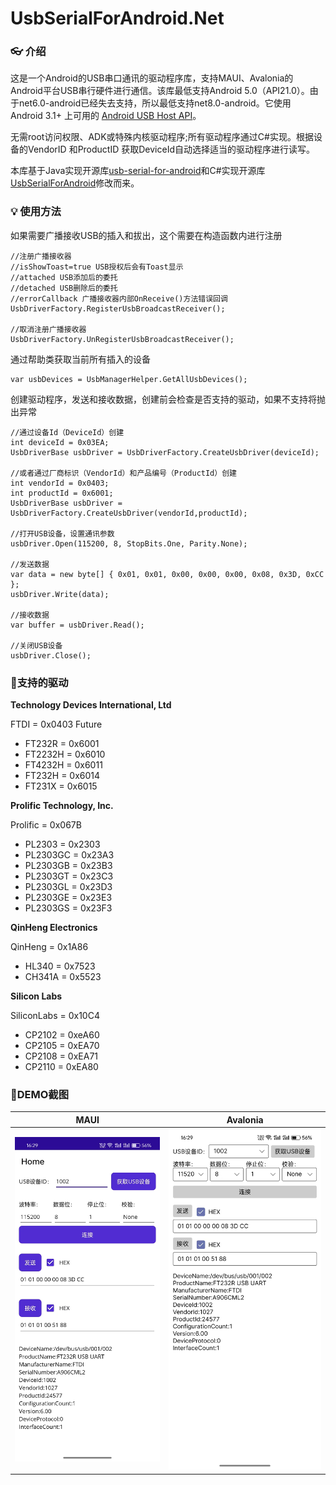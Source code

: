 # UsbSerialForAndroid.Net

### 👓 介绍
这是一个Android的USB串口通讯的驱动程序库，支持MAUI、Avalonia的Android平台USB串行硬件进行通信。该库最低支持Android 5.0（API21.0）。由于net6.0-android已经失去支持，所以最低支持net8.0-android。它使用 Android 3.1+ 上可用的 [Android USB Host API](http://developer.android.com/guide/topics/connectivity/usb/host.html)。

无需root访问权限、ADK或特殊内核驱动程序;所有驱动程序通过C#实现。根据设备的VendorID 和ProductID 获取DeviceId自动选择适当的驱动程序进行读写。

本库基于Java实现开源库[usb-serial-for-android](https://github.com/mik3y/usb-serial-for-android)和C#实现开源库[UsbSerialForAndroid](https://github.com/anotherlab/UsbSerialForAndroid)修改而来。

### 💡 使用方法

如果需要广播接收USB的插入和拔出，这个需要在构造函数内进行注册
```
//注册广播接收器
//isShowToast=true USB授权后会有Toast显示
//attached USB添加后的委托
//detached USB删除后的委托
//errorCallback 广播接收器内部OnReceive()方法错误回调
UsbDriverFactory.RegisterUsbBroadcastReceiver();

//取消注册广播接收器
UsbDriverFactory.UnRegisterUsbBroadcastReceiver();
```

通过帮助类获取当前所有插入的设备
```
var usbDevices = UsbManagerHelper.GetAllUsbDevices();
```

创建驱动程序，发送和接收数据，创建前会检查是否支持的驱动，如果不支持将抛出异常
```
//通过设备Id（DeviceId）创建
int deviceId = 0x03EA;
UsbDriverBase usbDriver = UsbDriverFactory.CreateUsbDriver(deviceId);

//或者通过厂商标识（VendorId）和产品编号（ProductId）创建
int vendorId = 0x0403;
int productId = 0x6001;
UsbDriverBase usbDriver = UsbDriverFactory.CreateUsbDriver(vendorId,productId);

//打开USB设备，设置通讯参数
usbDriver.Open(115200, 8, StopBits.One, Parity.None);

//发送数据
var data = new byte[] { 0x01, 0x01, 0x00, 0x00, 0x00, 0x08, 0x3D, 0xCC };
usbDriver.Write(data);

//接收数据
var buffer = usbDriver.Read();

//关闭USB设备
usbDriver.Close();
```

### 🚀支持的驱动

**Technology Devices International, Ltd**

FTDI = 0x0403 Future 

- FT232R = 0x6001
- FT2232H = 0x6010
- FT4232H = 0x6011
- FT232H = 0x6014
- FT231X = 0x6015

**Prolific Technology, Inc.** 

Prolific = 0x067B 

- PL2303 = 0x2303
- PL2303GC = 0x23A3
- PL2303GB = 0x23B3
- PL2303GT = 0x23C3
- PL2303GL = 0x23D3
- PL2303GE = 0x23E3
- PL2303GS = 0x23F3

**QinHeng Electronics** 

QinHeng = 0x1A86 

- HL340 = 0x7523
- CH341A = 0x5523

**Silicon Labs** 

SiliconLabs = 0x10C4

- CP2102 = 0xeA60
- CP2105 = 0xEA70
- CP2108 = 0xEA71
- CP2110 = 0xEA80

### 🎨DEMO截图

| MAUI | Avalonia |
| ----------- | ----------- |
| ![alt text](./Images/MauiDemo.jpg) | ![alt text](./Images/AvaloniaDemo.jpg) |

